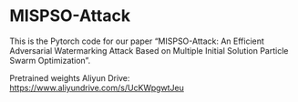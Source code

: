 # MISPSO-Attack
This is the Pytorch code for our paper “MISPSO-Attack: An Efficient Adversarial Watermarking Attack Based on Multiple Initial Solution Particle Swarm Optimization”.

Pretrained weights Aliyun Drive: https://www.aliyundrive.com/s/UcKWpgwtJeu


